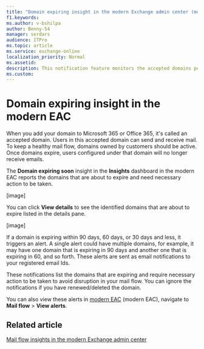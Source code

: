 ```yaml
---
title: "Domain expiring insight in the modern Exchange admin center (modern EAC)"
f1.keywords:
ms.author: v-bshilpa
author: Benny-54
manager: serdars
audience: ITPro
ms.topic: article
ms.service: exchange-online
localization_priority: Normal
ms.assetid:
description: This notification feature monitors the accepted domains per tenant and sends email notification to tenant admin when any of the accepted domains is approaching expiry. 
ms.custom:
---
```


# Domain expiring insight in the modern EAC

When you add your domain to Microsoft 365 or Office 365, it's called an accepted domain. Users in this accepted domain can send and receive mail. To keep a healthy mail flow, domains owned by customers should be active. Once domains expire, users configured under that domain will no longer receive emails. 

The **Domain expiring soon** insight in the **Insights** dashboard in the modern EAC reports the domains that are about to expire and need necessary action to be taken.

[image]

You can click **View details** to see the identified domains that are about to expire listed in the details pane.

[image]

If a domain is expiring within 90 days, 60 days, or 30 days and less, it triggers an alert. A single alert could have multiple domains, for example, it may have one domain that is expiring in 90 days and another one that is expiring in 60, and so forth. These alerts are sent as email notifications to your registered email Ids.

These notifications list the domains that are expiring and require necessary action to be taken to avoid disruption in your mail flow. You can ignore the notifications if you have renewed/deleted the domain. 

You can also view these alerts in [modern EAC](https://admin.exchange.microsoft.com) (modern EAC), navigate to **Mail flow** > **View alerts**.

## Related article

[Mail flow insights in the modern Exchange admin center](mail-flow-insights.md)
